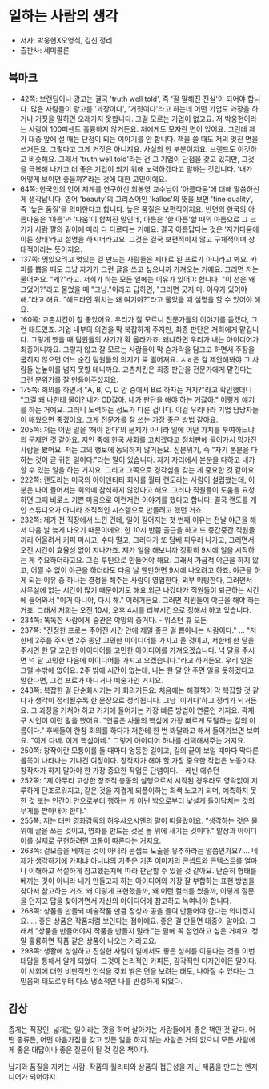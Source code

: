 # 일하는 사람의 생각

- 저자: 박웅현X오영식, 김신 정리
- 출판사: 세미콜론

## 북마크

- 42쪽: 브랜딩이나 광고는 결국 'truth well told', 즉 '잘 말해진 진실'이 되어야 합니다. 많은 사람들이 광고를 '과장이다', '거짓이다'라고 하는데 어떤 기업도 과장을 하거나 거짓을 말하면 오래가지 못합니다. 그걸 모르는 기업이 없고요. 저 박웅현이라는 사람이 100퍼센트 훌륭하지 않거든요. 저에게도 모자란 면이 있어요. 그런데 제가 대중 앞에 설 때는 단점이 되는 이야기를 안 합니다. 책을 쓸 때도 저의 멋진 면을 쓰거든요. 그렇다고 그게 거짓은 아니지요. 사실의 한 부분이지요. 브랜드도 이것하고 비슷해요. 그래서 'truth well told'라는 건 그 기업이 단점을 갖고 있지만, 그것을 극복해 나가고 더 좋은 기업이 되기 위해 노력하겠다고 말하는 것입니다. '내가 어떻게 보이면 좋을까?'라는 것에 대한 고민이에요.
- 64쪽: 한국인의 언어 체계를 연구하신 최봉영 교수님이 '아름다움'에 대해 말씀하신 게 생각납니다. 영어 'beauty'의 그리스어인 'kallos'의 뜻을 보면 'fine quality', 즉 '높은 품질'을 의미한다고 합니다. 높은 품질은 보편적이지요. 반면의 한국의 아름다움은 '아름'과 '다움'이 합쳐진 말인데, 아름은 '한 아름'할 때의 아름으로 그 크기가 사람 팔의 깉이에 따라 다 다르다는 거예요. 결국 아름답다는 것은 '자기다움에 이른 상태'라고 설명을 하시더라고요. 그것은 결국 보편적이지 않고 구체적이며 상대적이라는 뜻이지요.
- 137쪽: 멋있으려고 멋있는 걸 만드는 사람들은 제대로 된 프로가 아니라고 봐요. 카피를 뽑을 때도 그냥 자기가 그런 글을 쓰고 싶으니까 가져오는 거예요. 그러면 저는 물어봐요. "왜?"라고. 저희가 하는 모든 일에는 이유가 있어야 합니다. "이 선은 왜 그었어?"라고 물었을 때 "그냥."이라고 답하면, "그러면 긋지 마. 이유가 있어야 해."라고 해요. "헤드라인 위치는 왜 여기야?"라고 물었을 때 설명을 할 수 있어야 해요.
- 160쪽: 교촌치킨이 참 좋았어요. 우리가 잘 모르니 전문가들의 이야기를 듣겠다, 그런 태도였죠. 기업 내부의 의견을 막 복잡하게 주지만, 최종 판단은 저희에게 맡깁니다. 그렇게 했을 때 팀원들의 사기가 확 올라가죠. 왜냐하면 우리가 내는 아이디어가 최종이니까요. 그렇지 않고 잘 모르는 사람들이 막 숟가락을 담그고 하면서 주장을 굽히지 않으면 어느 순간 팀원들의 의지가 뚝 떨어져요. ㅈㅎ은 걸 제안해봐야 그 사람들 눈높이를 넘지 못할 테니까요. 교촌치킨은 최종 판단을 전문가에게 맡긴다는 그런 분위기를 잘 만들어주셨지요.
- 175쪽: 회의를 하면서 "A, B, C, D 안 중에서 B로 하자는 거지?"라고 확인했더니 "그걸 왜 나한테 물어? 네가 CD잖아. 네가 판단을 해야 하는 거잖아." 이렇게 얘기를 하는 거예요. 그러니 노력하는 정도가 다른 겁니다. 이걸 우리나라 기업 담당자들이 배웠으면 좋겠어요. 그게 전문가를 잘 쓰는 가장 좋은 방법 같아요.
- 205쪽: 저는 어떤 일을 '해야 한다'의 문제가 아니라 일에 어떤 가치를 부여하느냐의 문제인 것 같아요. 지인 중에 한국 사회를 고치겠다고 정치판에 들어가서 망가진 사람을 봤어요. 저는 그의 행보에 동의하지 않거든요. 진분위기, 즉 "자기 본분을 다하는 것이 곧 귀한 일이다."라는 말이 있습니다. 자기 자리에서 본분을 다하고 내가 할 수 있는 일을 하는 거지요. 그리고 그쪽으로 경각심을 갖는 게 중요한 것 같아요.
- 222쪽: 랜도라는 미국의 아이덴티티 회사를 월터 랜도라는 사람이 설립했는데, 이분은 나이 들어서는 회의에 참석하지 않았다고 해요. 그러다 직원들이 도움을 요청하면 그때 비로소 기쁜 마음으로 이런저런 이야기를 했다고 합니다. 결국 랜도를 개인 스튜디오가 아니라 조직적인 시스템으로 만들려고 했던 거죠.
- 232쪽: 제가 전 직장에서 느낀 건데, 일이 길어지는 첫 번째 이유는 전날 야근을 해서 다음 날 늦게 나오기 때문이에요. 한 10시 반쯤 출근을 하고 또 중간중간 직원들끼리 어울려서 커피 마시고, 수다 떨고, 그러다가 또 담배 피우러 나가고, 그러면서 오전 시간이 효율성 없이 지나가죠. 제가 일을 해보니까 정확히 9시에 일을 시작하는 게 주요하더라고요. 그걸 루틴으로 만들어야 해요. 그래서 가급적 야근을 하지 않고, 어쩔 수 없이 야근을 하더라도 다음 날 웬만하면 9시에 나오려고 하죠. 야근을 하게 되는 이유 중 하나는 결정을 해주는 사람이 영업한다, 외부 미팅한다, 그러면서 사무실에 없는 시간이 많기 때문이기도 해요 외근 나갔다가 직원들이 퇴근하는 시간에 들어와서 "이거 아니야, 다시 해." 이러거든요. 그러면 직원들이 야근을 해야 하는 거죠. 그래서 저희는 오전 10시, 오후 4시를 리뷰시간으로 정해서 하고 있습니다.
- 234쪽: 똑똑한 사람에게 습관은 야망의 증거다. - 위스턴 휴 오든
- 237쪽: "진정한 프로는 주어진 시간 안에 제일 좋은 걸 뽑아내는 사람이다." ... "저한테 2주를 주시면 2주 동안 고민한 아이디어를 가지고 올 것이고, 저한테 한 달을 주시면 한 달 고민한 아이디어를 고민한 아이디어를 가져오겠습니다. 넉 달을 주시면 넉 달 고민한 다음에 아이디어를 가지고 오겠습니다."라고 하거든요. 우리 일은 그럴 수밖에 없어요. 2주 밖에 시간이 없는데, 나는 한 달 안 주면 일을 못하겠다고 말한다면, 그건 프로가 아니거나 예술가인 거지요.
- 243쪽: 복잡한 걸 단순화시키는 게 회의거든요. 처음에는 해결책이 막 복잡할 것 같다가 생각이 정리될수록 한 문장으로 정리됩니다. 그냥 '이거다'하고 정리가 되거든요. 그 과정을 거쳐야 하고 거기에 들어가는 가장 빠른 방법이 연륜인 거지요. 곽재구 시인이 이런 말을 했어요. "연륜은 사물의 핵심에 가장 빠르게 도달하는 길의 이름이다." 후배들이 한참 회의를 하다가 저한테 한 번 봐달라고 해서 들어가보면 보여요. "이게 다네. 이게 핵심이네." 그렇게 아이디어 하나를 선택해서주는 거지요.
- 250쪽: 창작이란 모퉁이를 돌 때마다 엉뚱한 길이고, 길의 끝이 보일 때마다 막다른 골목이 나타나는 기나긴 여정이다. 창작자가 해야 할 가장 중요한 작업은 노동이다. 창작자가 하지 말아야 한 가장 중요한 작업은 단념이다. - 케빈 에슈던
- 252쪽: "제 아무리 고상한 창조적 충동의 실행으로서 시작된 경우라도 영락없이 지루하게 단조로워지고, 같은 것을 지겹게 되풀이하는 회색 노고가 되며, 예측하지 못한 것 또는 인간이 안으로부터 행하는 게 아닌 밖으로부터 낯설게 들이닥치는 것의 무게를 받아내야 한다."
- 255쪽: 저는 대만 영화감독의 허우샤오시엔의 말이 떠올랐어요. "생각하는 것은 물 위에 글을 쓰는 것이고, 영화를 만드는 것은 돌 위에 새기는 것이다." 발상과 아이디어를 실제로 구현하려면 고통이 따른다는 거지요.
- 263쪽: 겉모습을 베끼는 것이 아니라 콘셉트 도출을 유추하라는 말씀인가요? ... 네 제가 생각하기에 카피냐 아니냐의 기준은 기존 이미지의 콘셉트와 콘텍스트를 얼마나 이해하고 적절하게 참고했는지에 따라 판단할 수 있을 것 같아요. 단순히 형태를 베끼는 것이 아니라 내가 만들고자 하는 아이디어와 가장 잘 부합하는 표현 방법을 찾아서 참고하는 거죠. 왜 이렇게 표현했을까, 왜 이런 컬러를 썼을까, 이렇게 질문을 던지고 답을 찾아가면서 자신의 아이디어에 참고하고 녹여내야 합니다.
- 268쪽: 상품을 만들되 예술작품 만큼 정성과 공을 들여 만들어야 한다는 의미겠지요. ... 좋은 상품은 작품처럼 보인다는 점이에요. 좋은 걸 만들면 대중이 알아요. 그래서 "상품을 만들어야지 작품을 만들지 말라."는 말에 꼭 첨언하고 싶은 거예요. 정말 훌륭하면 작품 같은 상품이 나오는 거라고요.
- 298쪽: 생활에 성실하고 진실한 사람이 일에서도 좋은 성취를 이룬다는 것을 이번 대담을 통해서 알게 되었다. 그것이 논리적인 카피든, 감각적인 디자인이든 말이다. 이 사회에 대한 비판적인 인식을 갖되 밝은 면을 보려는 태도, 나아질 수 있다는 그 믿음의 태도로부터 다소 냉소적인 나를 반성하게 되었다.

## 감상

좁게는 직장인, 넓게는 일이라는 것을 하며 살아가는 사람들에게 좋은 책인 것 같다. 어떤 종류든, 어떤 마음가짐을 갖고 있든 일을 하지 않는 사람은 거의 없으니 모든 사람에게 좋은 대답이나 좋은 질문이 될 것 같은 책이다.

납기와 품질을 지키는 사람. 작품의 퀄리티와 상품의 접근성을 지닌 제품을 만드는 엔지니어가 되어야지.

